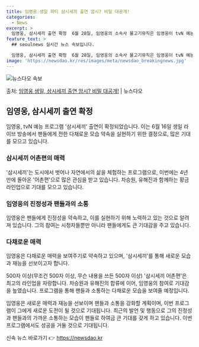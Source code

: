 ```yaml
---
title: 임영웅 생일 파티 삼시세끼 출연 암시? 비밀 대공개!
categories:
  - News
excerpt: >
  임영웅, 삼시세끼 출연 확정  6월 28일, 임영웅의 소속사 물고기뮤직은 임영웅이 tvN 예능 프로그램 '삼…
feature_text: >
  ## seoulnews 실시간 뉴스 속보입니다.

  임영웅, 삼시세끼 출연 확정  6월 28일, 임영웅의 소속사 물고기뮤직은 임영웅이 tvN 예능 프로그램 '삼…
image: 'https://newsdao.kr/res/images/meta/newsdao_breakingnews.jpg'
---
```


![뉴스다오 속보](https://newsdao.kr/res/images/meta/newsdao_breakingnews.jpg)

<p>출처: <a href="https://newsdao.kr/4620" rel="dofollow">임영웅 생일, 삼시세끼 출연 암시? 비밀 대공개!</a> | 뉴스다오</p>

<h2 data-ke-size="size26">임영웅, 삼시세끼 출연 확정</h2>
임영웅, tvN 예능 프로그램 '삼시세끼' 출연이 확정되었습니다. 이는 6월 16일 생일 라이브 방송에서 팬들에게 전한 다채로운 모습 약속을 실현하기 위한 결정으로, 많은 기대를 모으고 있습니다.

<h3>삼시세끼 어촌편의 매력</h3>
'삼시세끼'는 도시에서 벗어나 자연에서의 삶을 체험하는 프로그램으로, 이번에는 4년 만에 돌아온 '어촌편'으로 많은 관심을 받고 있습니다. 차승원, 유해진과 함께하는 황금 라인업으로 기대를 모으고 있습니다.

<h3>임영웅의 진정성과 팬들과의 소통</h3>
임영웅은 팬들에게 진정성을 약속하고, 이를 실현하기 위해 노력하고 있는 것으로 알려져 있습니다. 그의 참여는 시청자들뿐만 아니라 팬들에게도 큰 기대감을 주고 있습니다.

<h3>다채로운 매력</h3>
임영웅은 다채로운 매력을 보여주기로 약속하고 있으며, '삼시세끼'를 통해 새로운 모습과 재능을 선보이고자 합니다.

500자 이상(무조건 500자 이상, 무슨 내용을 쓰든 500자 이상)
'삼시세끼 어촌편'은 최고의 라인업을 자랑합니다. 차승원과 유해진의 합류에 이어, 임영웅의 참여로 기대감을 높였습니다. 프로그램을 통해 팬들과 소통하는 다채로운 모습을 보여줄 예정입니다.

임영웅은 새로운 매력과 재능을 선보이며 팬들과 소통을 강화할 계획이며, 이번 프로그램이 그에게 새로운 도전이 될 것으로 기대됩니다. 최근의 발언 및 행동으로 그의 진정성과 팬들과의 가까운 소통하는 모습이 팬들로 하여금 큰 기대를 갖게 하고 있습니다. 이번 프로그램에서도 성공을 거둘 것으로 기대됩니다. 

신속 뉴스 바로가기 👉 <a href="https://newsdao.kr" rel="dofollow">https://newsdao.kr</a>



